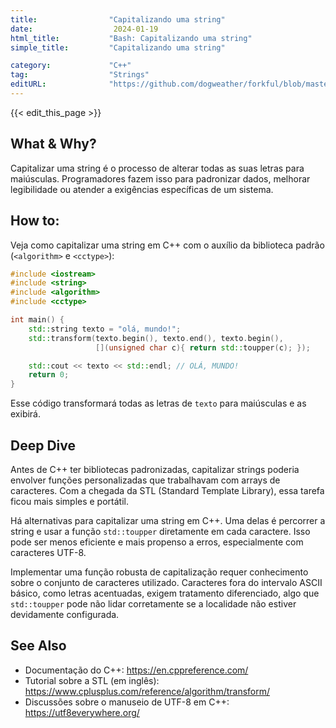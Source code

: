 ```yaml
---
title:                "Capitalizando uma string"
date:                  2024-01-19
html_title:           "Bash: Capitalizando uma string"
simple_title:         "Capitalizando uma string"

category:             "C++"
tag:                  "Strings"
editURL:              "https://github.com/dogweather/forkful/blob/master/content/pt/cpp/capitalizing-a-string.md"
---
```


{{< edit_this_page >}}

## What & Why?
Capitalizar uma string é o processo de alterar todas as suas letras para maiúsculas. Programadores fazem isso para padronizar dados, melhorar legibilidade ou atender a exigências específicas de um sistema.

## How to:
Veja como capitalizar uma string em C++ com o auxílio da biblioteca padrão (`<algorithm>` e `<cctype>`):

```C++
#include <iostream>
#include <string>
#include <algorithm>
#include <cctype>

int main() {
    std::string texto = "olá, mundo!";
    std::transform(texto.begin(), texto.end(), texto.begin(), 
                   [](unsigned char c){ return std::toupper(c); });

    std::cout << texto << std::endl; // OLÁ, MUNDO!
    return 0;
}
```
Esse código transformará todas as letras de `texto` para maiúsculas e as exibirá.

## Deep Dive
Antes de C++ ter bibliotecas padronizadas, capitalizar strings poderia envolver funções personalizadas que trabalhavam com arrays de caracteres. Com a chegada da STL (Standard Template Library), essa tarefa ficou mais simples e portátil.

Há alternativas para capitalizar uma string em C++. Uma delas é percorrer a string e usar a função `std::toupper` diretamente em cada caractere. Isso pode ser menos eficiente e mais propenso a erros, especialmente com caracteres UTF-8.

Implementar uma função robusta de capitalização requer conhecimento sobre o conjunto de caracteres utilizado. Caracteres fora do intervalo ASCII básico, como letras acentuadas, exigem tratamento diferenciado, algo que `std::toupper` pode não lidar corretamente se a localidade não estiver devidamente configurada.

## See Also
- Documentação do C++: https://en.cppreference.com/
- Tutorial sobre a STL (em inglês): https://www.cplusplus.com/reference/algorithm/transform/
- Discussões sobre o manuseio de UTF-8 em C++: https://utf8everywhere.org/
